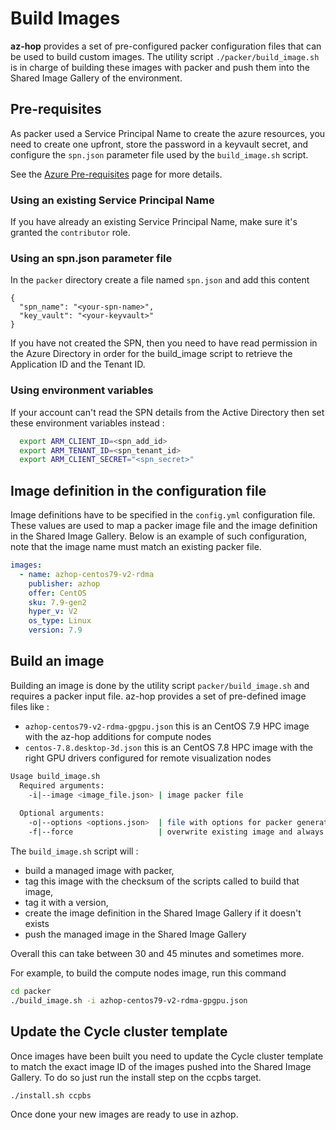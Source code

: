 # Build Images

**az-hop** provides a set of pre-configured packer configuration files that can be used to build custom images. The utility script `./packer/build_image.sh` is in charge of building these images with packer and push them into the Shared Image Gallery of the environment.

## Pre-requisites
As packer used a Service Principal Name to create the azure resources, you need to create one upfront, store the password in a keyvault secret, and configure the `spn.json` parameter file used by the `build_image.sh` script.

See the [Azure Pre-requisites](azure_prereqs.md) page for more details.

### Using an existing Service Principal Name
If you have already an existing Service Principal Name, make sure it's granted the `contributor` role. 
### Using an spn.json parameter file

In the `packer` directory create a file named `spn.json` and add this content

```
{
  "spn_name": "<your-spn-name>",
  "key_vault": "<your-keyvault>"
}
```

If you have not created the SPN, then you need to have read permission in the Azure Directory in order for the build_image script to retrieve the Application ID and the Tenant ID.

### Using environment variables
If your account can't read the SPN details from the Active Directory then set these environment variables instead :
```bash
  export ARM_CLIENT_ID=<spn_add_id>
  export ARM_TENANT_ID=<spn_tenant_id>
  export ARM_CLIENT_SECRET="<spn_secret>"
```

## Image definition in the configuration file

Image definitions have to be specified in the `config.yml` configuration file. These values are used to map a packer image file and the image definition in the Shared Image Gallery. Below is an example of such configuration, note that the image name must match an existing packer file.

```yml
images:
  - name: azhop-centos79-v2-rdma
    publisher: azhop
    offer: CentOS
    sku: 7.9-gen2
    hyper_v: V2
    os_type: Linux
    version: 7.9 
```

## Build an image
Building an image is done by the utility script `packer/build_image.sh` and requires a packer input file. az-hop provides a set of pre-defined image files like :
- `azhop-centos79-v2-rdma-gpgpu.json` this is an CentOS 7.9 HPC image with the az-hop additions for compute nodes  
- `centos-7.8.desktop-3d.json` this is an CentOS 7.8 HPC image with the right GPU drivers configured for remote visualization nodes

```bash
Usage build_image.sh 
  Required arguments:
    -i|--image <image_file.json> | image packer file
   
  Optional arguments:
    -o|--options <options.json>  | file with options for packer generated in the build phase
    -f|--force                   | overwrite existing image and always push a new version in the SIG
```

The `build_image.sh` script will :
- build a managed image with packer, 
- tag this image with the checksum of the scripts called to build that image, 
- tag it with a version, 
- create the image definition in the Shared Image Gallery if it doesn't exists
- push the managed image in the Shared Image Gallery

Overall this can take between 30 and 45 minutes and sometimes more.

For example, to build the compute nodes image, run this command
```bash
cd packer
./build_image.sh -i azhop-centos79-v2-rdma-gpgpu.json
```

## Update the Cycle cluster template
Once images have been built you need to update the Cycle cluster template to match the exact image ID of the images pushed into the Shared Image Gallery. To do so just run the install step on the ccpbs target.

```bash
./install.sh ccpbs
```

Once done your new images are ready to use in azhop.
